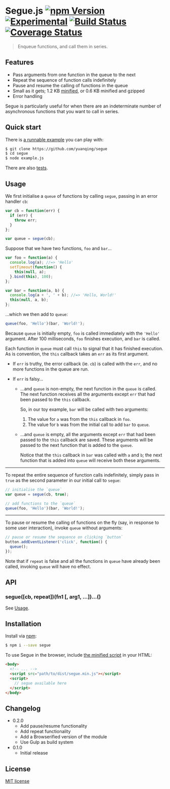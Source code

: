 # Segue.js [![npm Version](http://img.shields.io/npm/v/segue.svg?style=flat)](https://www.npmjs.org/package/segue) [![Experimental](http://img.shields.io/badge/stability-experimental-red.svg?style=flat)](https://github.com/yuanqing/segue) [![Build Status](https://img.shields.io/travis/yuanqing/segue.svg?style=flat)](https://travis-ci.org/yuanqing/segue) [![Coverage Status](https://img.shields.io/coveralls/yuanqing/segue.svg?style=flat)](https://coveralls.io/r/yuanqing/segue)

> Enqueue functions, and call them in series.

## Features

- Pass arguments from one function in the queue to the next
- Repeat the sequence of function calls indefinitely
- Pause and resume the calling of functions in the queue
- Small as it gets; 1.2 KB [minified](https://github.com/yuanqing/segue/blob/master/dist/segue.min.js), or 0.6 KB minified and gzipped
- Error handling

Segue is particularly useful for when there are an indeterminate number of asynchronous functions that you want to call in series.

## Quick start

There is [a runnable example](https://github.com/yuanqing/segue/blob/master/example.js) you can play with:

```bash
$ git clone https://github.com/yuanqing/segue
$ cd segue
$ node example.js
```

There are also [tests](https://github.com/yuanqing/segue/blob/master/spec/segue.spec.js).

## Usage

We first initialise a `queue` of functions by calling `segue`, passing in an error handler `cb`:

```js
var cb = function(err) {
  if (err) {
    throw err;
  }
};

var queue = segue(cb);
```

Suppose that we have two functions, `foo` and `bar`&hellip;

```js
var foo = function(a) {
  console.log(a); //=> 'Hello'
  setTimeout(function() {
    this(null, a);
  }.bind(this), 100);
};

var bar = function(a, b) {
  console.log(a + ', ' + b); //=> 'Hello, World!'
  this(null, a, b);
};
```

&hellip;which we then add to `queue`:

```js
queue(foo, 'Hello')(bar, 'World!');
```

Because `queue` is initially empty, `foo` is called immediately with the `'Hello'` argument. After 100 milliseconds, `foo` finishes execution, and `bar` is called.

Each function in `queue` must call `this` to signal that it has finished execution. As is convention, the `this` callback takes an `err` as its first argument.

- If `err` is truthy, the error callback (ie. `cb`) is called with the `err`, and no more functions in the queue are run.

- If `err` is falsy&hellip;

  - &hellip;and `queue` is non-empty, the next function in the `queue` is called. The next function receives all the arguments except `err` that had been passed to the `this` callback.

    So, in our toy example, `bar` will be called with two arguments:

    1. The value for `a` was from the `this` callback in `foo`.
    2. The value for `b` was from the initial call to add `bar` to `queue`.

  - &hellip;and `queue` is empty, all the arguments except `err` that had been passed to the `this` callback are saved. These arguments will be passed to the next function that is added to the `queue`.

    Notice that the `this` callback in `bar` was called with `a` and `b`; the next function that is added into `queue` will receive both these arguments.

---

To repeat the entire sequence of function calls indefinitely, simply pass in `true` as the second parameter in our initial call to `segue`:

```js
// initialise the `queue`
var queue = segue(cb, true);

// add functions to the `queue`
queue(foo, 'Hello')(bar, 'World!');
```

---

To pause or resume the calling of functions on the fly (say, in response to some user interaction), invoke `queue` without arguments:

```js
// pause or resume the sequence on clicking `button`
button.addEventListener('click', function() {
  queue();
});
```

Note that if `repeat` is false and all the functions in `queue` have already been called, invoking `queue` will have no effect.

## API

### segue([cb, repeat])(fn1 [, arg1, &hellip;])&hellip;()

See [Usage](#usage).

## Installation

Install via [npm](https://www.npmjs.org/package/segue):

```bash
$ npm i --save segue
```

To use Segue in the browser, include [the minified script](https://github.com/yuanqing/segue/blob/master/dist/segue.min.js) in your HTML:

```html
<body>
  <!-- ... -->
  <script src="path/to/dist/segue.min.js"></script>
  <script>
    // segue available here
  </script>
</body>
```

## Changelog

- 0.2.0
  - Add pause/resume functionality
  - Add repeat functionality
  - Add a Browserified version of the module
  - Use Gulp as build system
- 0.1.0
  - Initial release

## License

[MIT license](https://github.com/yuanqing/segue/blob/master/LICENSE)
